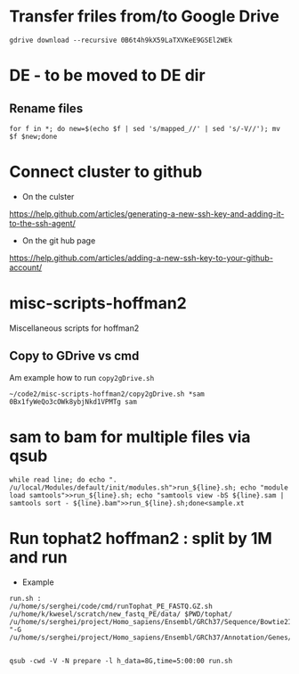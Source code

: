 
# Transfer friles from/to Google Drive
```
gdrive download --recursive 0B6t4h9kX59LaTXVKeE9GSEl2WEk
```

# DE - to be moved to DE dir

## Rename files
```
for f in *; do new=$(echo $f | sed 's/mapped_//' | sed 's/-V//'); mv $f $new;done
```



# Connect cluster to github

- On the culster 

https://help.github.com/articles/generating-a-new-ssh-key-and-adding-it-to-the-ssh-agent/

- On the git hub page

https://help.github.com/articles/adding-a-new-ssh-key-to-your-github-account/



# misc-scripts-hoffman2
Miscellaneous scripts for hoffman2

## Copy to GDrive vs cmd
Am example how to run `copy2gDrive.sh`

```
~/code2/misc-scripts-hoffman2/copy2gDrive.sh *sam 0Bx1fyWeQo3cOWk8ybjNkd1VPMTg sam
```

# sam to bam for multiple files via qsub

```
while read line; do echo ". /u/local/Modules/default/init/modules.sh">run_${line}.sh; echo "module load samtools">>run_${line}.sh; echo "samtools view -bS ${line}.sam | samtools sort - ${line}.bam">>run_${line}.sh;done<sample.xt 
```

# Run tophat2 hoffman2 : split by 1M and run 

- Example
```
run.sh :
/u/home/s/serghei/code/cmd/runTophat_PE_FASTQ.GZ.sh  /u/home/k/kwesel/scratch/new_fastq_PE/data/ $PWD/tophat/ /u/home/s/serghei/project/Homo_sapiens/Ensembl/GRCh37/Sequence/Bowtie2Index/genome "-G /u/home/s/serghei/project/Homo_sapiens/Ensembl/GRCh37/Annotation/Genes/genes.gtf"


qsub -cwd -V -N prepare -l h_data=8G,time=5:00:00 run.sh 
```
